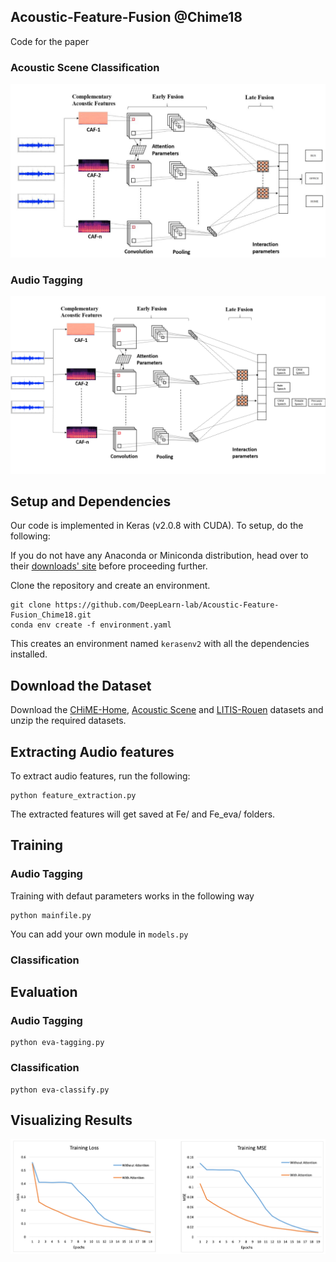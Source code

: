 ## Acoustic-Feature-Fusion @Chime18

Code for the paper

### Acoustic Scene Classification
![](https://github.com/DeepLearn-lab/Acoustic-Feature-Fusion_Chime18/blob/master/architecture/abc.JPG)

### Audio Tagging
![](https://github.com/DeepLearn-lab/Acoustic-Feature-Fusion_Chime18/blob/master/architecture/tagging.png)

## Setup and Dependencies
Our code is implemented in Keras (v2.0.8 with CUDA). To setup, do the following:

If you do not have any Anaconda or Miniconda distribution, head over to their [downloads' site](https://conda.io/docs/user-guide/install/download.html) before proceeding further.

Clone the repository and create an environment.

```
git clone https://github.com/DeepLearn-lab/Acoustic-Feature-Fusion_Chime18.git
conda env create -f environment.yaml
```

This creates an environment named `kerasenv2` with all the dependencies installed.


## Download the Dataset
Download the [CHiME-Home](http://www.cs.tut.fi/sgn/arg/dcase2016/task-audio-tagging), [Acoustic Scene](http://www.cs.tut.fi/sgn/arg/dcase2016/task-acoustic-scene-classification) and [LITIS-Rouen](https://sites.google.com/site/alainrakotomamonjy/home/audio-scene) datasets and unzip the required datasets.

## Extracting Audio features
To extract audio features, run the following:

```
python feature_extraction.py

```
The extracted features will get saved at Fe/ and Fe_eva/ folders.

## Training

### Audio Tagging

Training with defaut parameters works in the following way

```
python mainfile.py

```
You can add your own module in `models.py`

### Classification


## Evaluation

### Audio Tagging

```
python eva-tagging.py
```

### Classification

```
python eva-classify.py

```

## Visualizing Results
![](https://github.com/DeepLearn-lab/Acoustic-Feature-Fusion_Chime18/blob/master/Results/loss.PNG)


